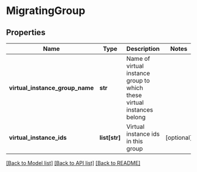 # MigratingGroup

## Properties
Name | Type | Description | Notes
------------ | ------------- | ------------- | -------------
**virtual_instance_group_name** | **str** | Name of virtual instance group to which these virtual instances belong | 
**virtual_instance_ids** | **list[str]** | Virtual instance ids in this group | [optional] 

[[Back to Model list]](../README.md#documentation-for-models) [[Back to API list]](../README.md#documentation-for-api-endpoints) [[Back to README]](../README.md)


